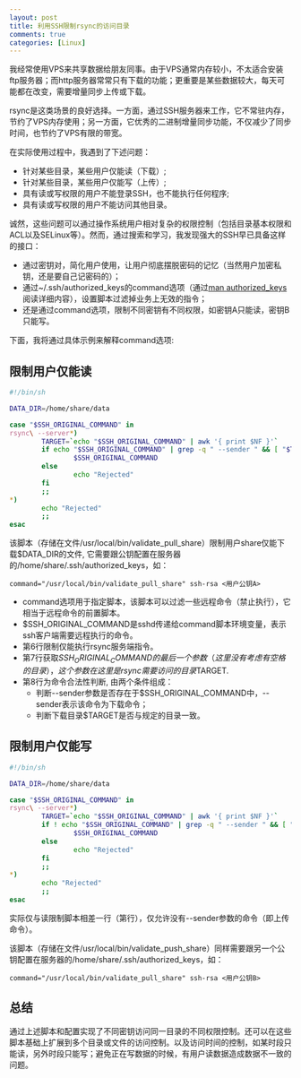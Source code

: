 ```yaml
---
layout: post
title: 利用SSH限制rsync的访问目录
comments: true
categories: [Linux]
---
```


我经常使用VPS来共享数据给朋友同事。由于VPS通常内存较小，不太适合安装ftp服务器；而http服务器常常只有下载的功能；更重要是某些数据较大，每天可能都在改变，需要增量同步上传或下载。

rsync是这类场景的良好选择。一方面，通过SSH服务器来工作，它不常驻内存，节约了VPS内存使用；另一方面，它优秀的二进制增量同步功能，不仅减少了同步时间，也节约了VPS有限的带宽。

在实际使用过程中，我遇到了下述问题：

* 针对某些目录，某些用户仅能读（下载）;
* 针对某些目录，某些用户仅能写（上传）;
* 具有读或写权限的用户不能登录SSH，也不能执行任何程序;
* 具有读或写权限的用户不能访问其他目录。

诚然，这些问题可以通过操作系统用户相对复杂的权限控制（包括目录基本权限和ACL以及SELinux等）。然而，通过搜索和学习，我发现强大的SSH早已具备这样的接口：

* 通过密钥对，简化用户使用，让用户彻底摆脱密码的记忆（当然用户加密私钥，还是要自己记密码的）；
* 通过~/.ssh/authorized\_keys的command选项（通过[man authorized_keys](http://man.he.net/man5/authorized_keys)阅读详细内容），设置脚本过滤掉业务上无效的指令；
* 还是通过command选项，限制不同密钥有不同权限，如密钥A只能读，密钥B只能写。

下面，我将通过具体示例来解释command选项:

## 限制用户仅能读 ##

```sh
#!/bin/sh

DATA_DIR=/home/share/data

case "$SSH_ORIGINAL_COMMAND" in
rsync\ --server*)
        TARGET=`echo "$SSH_ORIGINAL_COMMAND" | awk '{ print $NF }'`
        if echo "$SSH_ORIGINAL_COMMAND" | grep -q " --sender " && [ "$TARGET" = $DATA_DIR ]; then
                $SSH_ORIGINAL_COMMAND
        else
                echo "Rejected"
        fi
        ;;
*)
        echo "Rejected"
        ;;
esac
```

该脚本（存储在文件/usr/local/bin/validate_pull_share）限制用户share仅能下载$DATA_DIR的文件, 它需要跟公钥配置在服务器的/home/share/.ssh/authorized_keys，如：

```
command="/usr/local/bin/validate_pull_share" ssh-rsa <用户公钥A>
```

* command选项用于指定脚本，该脚本可以过滤一些远程命令（禁止执行），它相当于远程命令的前置脚本。
* $SSH_ORIGINAL_COMMAND是sshd传递给command脚本环境变量，表示ssh客户端需要远程执行的命令。
* 第6行限制仅能执行rsync服务端指令。
* 第7行获取$SSH_ORIGINAL_COMMAND的最后一个参数（这里没有考虑有空格的目录），这个参数在这里是rsync需要访问的目录$TARGET.
* 第8行为命令合法性判断, 由两个条件组成：
	* 判断--sender参数是否存在于$SSH_ORIGINAL_COMMAND中，--sender表示该命令为下载命令；
	* 判断下载目录$TARGET是否与规定的目录一致。


## 限制用户仅能写 ##

```sh
#!/bin/sh

DATA_DIR=/home/share/data

case "$SSH_ORIGINAL_COMMAND" in
rsync\ --server*)
        TARGET=`echo "$SSH_ORIGINAL_COMMAND" | awk '{ print $NF }'`
        if ! echo "$SSH_ORIGINAL_COMMAND" | grep -q " --sender " && [ "$TARGET" = $DATA_DIR ]; then
                $SSH_ORIGINAL_COMMAND
        else
                echo "Rejected"
        fi
        ;;
*)
        echo "Rejected"
        ;;
esac
```

实际仅与读限制脚本相差一行（第行），仅允许没有--sender参数的命令（即上传命令）。


该脚本（存储在文件/usr/local/bin/validate_push_share）同样需要跟另一个公钥配置在服务器的/home/share/.ssh/authorized_keys，如：

```
command="/usr/local/bin/validate_pull_share" ssh-rsa <用户公钥B>
```

## 总结 ##

通过上述脚本和配置实现了不同密钥访问同一目录的不同权限控制。还可以在这些脚本基础上扩展到多个目录或文件的访问控制。以及访问时间的控制，如某时段只能读，另外时段只能写；避免正在写数据的时候，有用户读数据造成数据不一致的问题。
